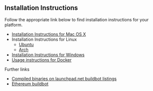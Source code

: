 ## Installation Instructions

Follow the appropriate link below to find installation instructions for
your platform.

* [Installation Instructions for Mac OS X](https://github.com/ethereum/go-ethereum/wiki/Installation-Instructions-for-Mac)
* Installation Instructions for Linux
  * [Ubuntu](https://github.com/ethereum/go-ethereum/wiki/Installation-Instructions-for-Ubuntu)
  * [Arch](https://github.com/ethereum/go-ethereum/wiki/Installation-Instructions-for-Arch)
* [Installation Instructions for Windows](https://github.com/ethereum/go-ethereum/wiki/Installation-instructions-for-Windows)
* [Usage instructions for Docker](https://github.com/ethereum/go-ethereum/wiki/Running-in-Docker)

Further links
* [Compiled binaries on launchpad.net buildbot listings](https://launchpad.net/~ethereum)
* [Ethereum buildbot](https://build.ethdev.com/)
